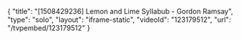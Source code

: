 {
    "title": "[1508429236] Lemon and Lime Syllabub - Gordon Ramsay",
    "type": "solo",
    "layout": "iframe-static",
    "videoId": "123179512",
    "url": "\/tvpembed\/123179512"
}